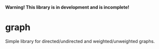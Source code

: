 **Warning! This library is in development and is incomplete!**

# graph
Simple library for directed/undirected and weighted/unweighted graphs.

